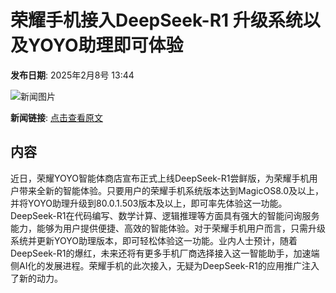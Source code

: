 # 荣耀手机接入DeepSeek-R1 升级系统以及YOYO助理即可体验

**发布日期**: 2025年2月8号 13:44

![新闻图片](https://pic.chinaz.com/picmap/202301151027284007_21.jpg)

**新闻链接**: [点击查看原文](https://www.aibase.com/zh/news/15173)

## 内容

近日，荣耀YOYO智能体商店宣布正式上线DeepSeek-R1尝鲜版，为荣耀手机用户带来全新的智能体验。只要用户的荣耀手机系统版本达到MagicOS8.0及以上，并将YOYO助理升级到80.0.1.503版本及以上，即可率先体验这一功能。DeepSeek-R1在代码编写、数学计算、逻辑推理等方面具有强大的智能问询服务能力，能够为用户提供便捷、高效的智能体验。对于荣耀手机用户而言，只需升级系统并更新YOYO助理版本，即可轻松体验这一功能。业内人士预计，随着DeepSeek-R1的爆红，未来还将有更多手机厂商选择接入这一智能助手，加速端侧AI化的发展进程。荣耀手机的此次接入，无疑为DeepSeek-R1的应用推广注入了新的动力。
